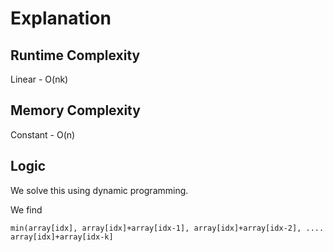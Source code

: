 # Explanation

## Runtime Complexity
Linear -  O(nk)

## Memory Complexity
Constant - O(n)

## Logic
We solve this using dynamic programming.

We find 
```
min(array[idx], array[idx]+array[idx-1], array[idx]+array[idx-2], .... array[idx]+array[idx-k]
```